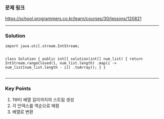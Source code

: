 <h3 id="문제-링크">문제 링크</h3>
<p><a href="https://school.programmers.co.kr/learn/courses/30/lessons/120821">https://school.programmers.co.kr/learn/courses/30/lessons/120821</a></p>
<hr />
<h3 id="solution">Solution</h3>
<pre><code class="language-java">import java.util.stream.IntStream;

class Solution {
    public int[] solution(int[] num_list) {
    return IntStream.rangeClosed(1, num_list.length)
                    .map(i -&gt; num_list[num_list.length - i])
                    .toArray();
    }
}</code></pre>
<hr />
<h3 id="key-points">Key Points</h3>
<ol>
<li>1부터 배열 길이까지의 스트림 생성</li>
<li>각 인덱스를 역순으로 매핑</li>
<li>배열로 변환</li>
</ol>